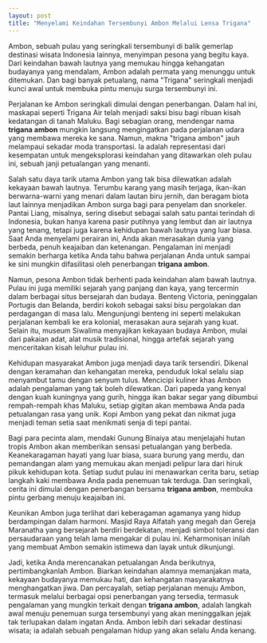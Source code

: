 ```yaml
---
layout: post
title: "Menyelami Keindahan Tersembunyi Ambon Melalui Lensa Trigana"
---
```


Ambon, sebuah pulau yang seringkali tersembunyi di balik gemerlap destinasi wisata Indonesia lainnya, menyimpan pesona yang begitu kaya. Dari keindahan bawah lautnya yang memukau hingga kehangatan budayanya yang mendalam, Ambon adalah permata yang menunggu untuk ditemukan. Dan bagi banyak petualang, nama "Trigana" seringkali menjadi kunci awal untuk membuka pintu menuju surga tersembunyi ini.

Perjalanan ke Ambon seringkali dimulai dengan penerbangan. Dalam hal ini, maskapai seperti Trigana Air telah menjadi saksi bisu bagi ribuan kisah kedatangan di tanah Maluku. Bagi sebagian orang, mendengar nama **trigana ambon** mungkin langsung mengingatkan pada perjalanan udara yang membawa mereka ke sana. Namun, makna "trigana ambon" jauh melampaui sekadar moda transportasi. Ia adalah representasi dari kesempatan untuk mengeksplorasi keindahan yang ditawarkan oleh pulau ini, sebuah janji petualangan yang menanti.

Salah satu daya tarik utama Ambon yang tak bisa dilewatkan adalah kekayaan bawah lautnya. Terumbu karang yang masih terjaga, ikan-ikan berwarna-warni yang menari dalam lautan biru jernih, dan beragam biota laut lainnya menjadikan Ambon surga bagi para penyelam dan snorkeler. Pantai Liang, misalnya, sering disebut sebagai salah satu pantai terindah di Indonesia, bukan hanya karena pasir putihnya yang lembut dan air lautnya yang tenang, tetapi juga karena kehidupan bawah lautnya yang luar biasa. Saat Anda menyelami perairan ini, Anda akan merasakan dunia yang berbeda, penuh keajaiban dan ketenangan. Pengalaman ini menjadi semakin berharga ketika Anda tahu bahwa perjalanan Anda untuk sampai ke sini mungkin difasilitasi oleh penerbangan **trigana ambon**.

Namun, pesona Ambon tidak berhenti pada keindahan alam bawah lautnya. Pulau ini juga memiliki sejarah yang panjang dan kaya, yang tercermin dalam berbagai situs bersejarah dan budaya. Benteng Victoria, peninggalan Portugis dan Belanda, berdiri kokoh sebagai saksi bisu pergolakan dan perdagangan di masa lalu. Mengunjungi benteng ini seperti melakukan perjalanan kembali ke era kolonial, merasakan aura sejarah yang kuat. Selain itu, museum Siwalima menyajikan kekayaan budaya Ambon, mulai dari pakaian adat, alat musik tradisional, hingga artefak sejarah yang menceritakan kisah leluhur pulau ini.

Kehidupan masyarakat Ambon juga menjadi daya tarik tersendiri. Dikenal dengan keramahan dan kehangatan mereka, penduduk lokal selalu siap menyambut tamu dengan senyum tulus. Mencicipi kuliner khas Ambon adalah pengalaman yang tak boleh dilewatkan. Dari papeda yang kenyal dengan kuah kuningnya yang gurih, hingga ikan bakar segar yang dibumbui rempah-rempah khas Maluku, setiap gigitan akan membawa Anda pada petualangan rasa yang unik. Kopi Ambon yang pekat dan nikmat juga menjadi teman setia saat menikmati senja di tepi pantai.

Bagi para pecinta alam, mendaki Gunung Binaiya atau menjelajahi hutan tropis Ambon akan memberikan sensasi petualangan yang berbeda. Keanekaragaman hayati yang luar biasa, suara burung yang merdu, dan pemandangan alam yang memukau akan menjadi pelipur lara dari hiruk pikuk kehidupan kota. Setiap sudut pulau ini menawarkan cerita baru, setiap langkah kaki membawa Anda pada penemuan tak terduga. Dan seringkali, cerita ini dimulai dengan penerbangan bersama **trigana ambon**, membuka pintu gerbang menuju keajaiban ini.

Keunikan Ambon juga terlihat dari keberagaman agamanya yang hidup berdampingan dalam harmoni. Masjid Raya Alfatah yang megah dan Gereja Maranatha yang bersejarah berdiri berdekatan, menjadi simbol toleransi dan persaudaraan yang telah lama mengakar di pulau ini. Keharmonisan inilah yang membuat Ambon semakin istimewa dan layak untuk dikunjungi.

Jadi, ketika Anda merencanakan petualangan Anda berikutnya, pertimbangkanlah Ambon. Biarkan keindahan alamnya memanjakan mata, kekayaan budayanya memukau hati, dan kehangatan masyarakatnya menghangatkan jiwa. Dan percayalah, setiap perjalanan menuju Ambon, termasuk melalui berbagai opsi penerbangan yang tersedia, termasuk pengalaman yang mungkin terkait dengan **trigana ambon**, adalah langkah awal menuju penemuan surga tersembunyi yang akan meninggalkan jejak tak terlupakan dalam ingatan Anda. Ambon lebih dari sekadar destinasi wisata; ia adalah sebuah pengalaman hidup yang akan selalu Anda kenang.
